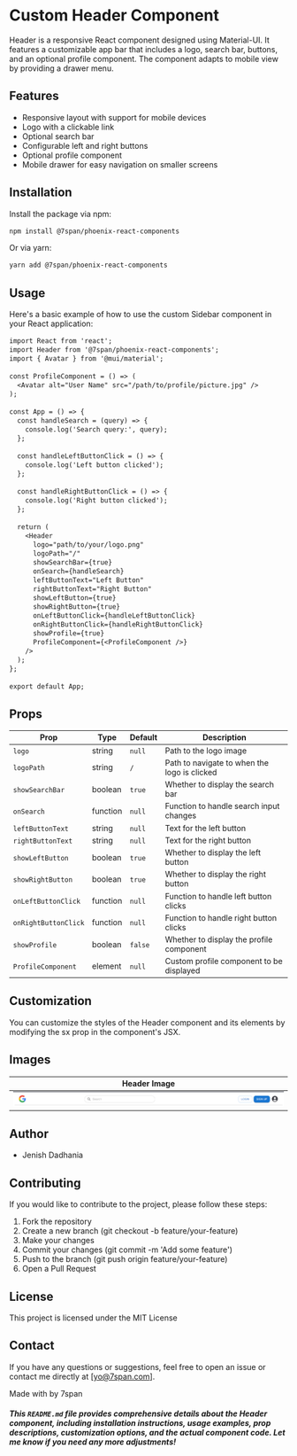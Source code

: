 # Custom Header Component

Header is a responsive React component designed using Material-UI. It features a customizable app bar that includes a logo, search bar, buttons, and an optional profile component. The component adapts to mobile view by providing a drawer menu.


## Features

- Responsive layout with support for mobile devices
- Logo with a clickable link
- Optional search bar
- Configurable left and right buttons
- Optional profile component
- Mobile drawer for easy navigation on smaller screens
## Installation

Install the package via npm:

```bash
npm install @7span/phoenix-react-components
```

Or via yarn:
```bash
yarn add @7span/phoenix-react-components
```

## Usage
Here's a basic example of how to use the custom Sidebar component in your React application:

```
import React from 'react';
import Header from '@7span/phoenix-react-components';
import { Avatar } from '@mui/material';

const ProfileComponent = () => (
  <Avatar alt="User Name" src="/path/to/profile/picture.jpg" />
);

const App = () => {
  const handleSearch = (query) => {
    console.log('Search query:', query);
  };

  const handleLeftButtonClick = () => {
    console.log('Left button clicked');
  };

  const handleRightButtonClick = () => {
    console.log('Right button clicked');
  };

  return (
    <Header
      logo="path/to/your/logo.png"
      logoPath="/"
      showSearchBar={true}
      onSearch={handleSearch}
      leftButtonText="Left Button"
      rightButtonText="Right Button"
      showLeftButton={true}
      showRightButton={true}
      onLeftButtonClick={handleLeftButtonClick}
      onRightButtonClick={handleRightButtonClick}
      showProfile={true}
      ProfileComponent={<ProfileComponent />}
    />
  );
};

export default App;

```

## Props

| Prop                | Type      | Default | Description                                           |
|---------------------|-----------|---------|-------------------------------------------------------|
| `logo`              | string    | `null`  | Path to the logo image                                |
| `logoPath`          | string    | `/`     | Path to navigate to when the logo is clicked          |
| `showSearchBar`     | boolean   | `true`  | Whether to display the search bar                     |
| `onSearch`          | function  | `null`  | Function to handle search input changes               |
| `leftButtonText`    | string    | `null`  | Text for the left button                              |
| `rightButtonText`   | string    | `null`  | Text for the right button                             |
| `showLeftButton`    | boolean   | `true`  | Whether to display the left button                    |
| `showRightButton`   | boolean   | `true`  | Whether to display the right button                   |
| `onLeftButtonClick` | function  | `null`  | Function to handle left button clicks                 |
| `onRightButtonClick`| function  | `null`  | Function to handle right button clicks                |
| `showProfile`       | boolean   | `false` | Whether to display the profile component              |
| `ProfileComponent`  | element   | `null`  | Custom profile component to be displayed              |


## Customization
You can customize the styles of the Header component and its elements by modifying the sx prop in the component's JSX.

## Images
| Header Image |
|:-:|
|![Sidebar Image](https://github.com/akshay-7span/react-component-library/blob/VS-237/Header/Header.png)


## Author
- Jenish Dadhania

## Contributing
If you would like to contribute to the project, please follow these steps:
1. Fork the repository
2. Create a new branch (git checkout -b feature/your-feature)
3. Make your changes
4. Commit your changes (git commit -m 'Add some feature')
5. Push to the branch (git push origin feature/your-feature)
6. Open a Pull Request


## License
This project is licensed under the MIT License

## Contact
If you have any questions or suggestions, feel free to open an issue or contact me directly at [yo@7span.com].


Made with by 7span
##### This `README.md` file provides comprehensive details about the Header component, including installation instructions, usage examples, prop descriptions, customization options, and the actual component code. Let me know if you need any more adjustments!

